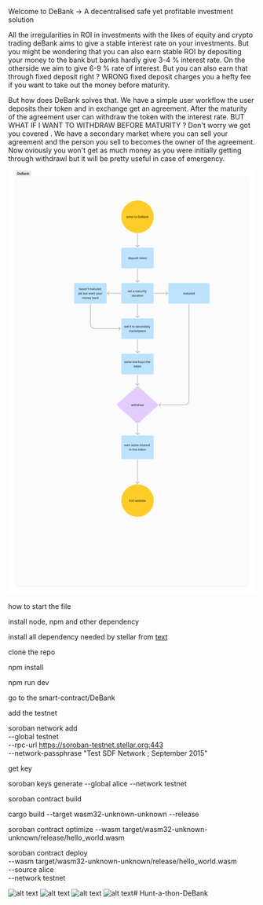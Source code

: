 Welcome to DeBank -> A decentralised safe yet profitable investment solution

All the irregularities in ROI in investments with the likes of equity and crypto trading deBank aims to give a stable interest rate on your investments. But you might be wondering that you can also earn stable ROI by depositing your money to the bank but banks hardly give 3-4 % interest rate. On the otherside we aim to give 6-9 % rate of interest. But you can also earn that through fixed deposit right ? WRONG fixed deposit charges you a hefty fee if you want to take out the money before maturity.

But how does DeBank solves that. We have a simple user workflow the user deposits their token and in exchange get an agreement. After the maturity of the agreement user can withdraw the token with the interest rate. BUT WHAT IF I WANT TO WITHDRAW BEFORE MATURITY ? Don't worry we got you covered . We have a secondary market where you can sell your agreement and the person you sell to becomes the owner of the agreement. Now oviously you won't get as much money as you were initially getting through withdrawl but it will be pretty useful in case of emergency.



![alt text](Untitled(2).png)

how to start the file 

install node, npm and other dependency

install all dependency needed by stellar from [text](https://developers.stellar.org/docs/smart-contracts/getting-started/setup)

clone the repo 

npm install

npm run dev

go to the smart-contract/DeBank

add the testnet 

soroban network add \
  --global testnet \
  --rpc-url https://soroban-testnet.stellar.org:443 \
  --network-passphrase "Test SDF Network ; September 2015"


get key

soroban keys generate --global alice --network testnet


soroban contract build

cargo build --target wasm32-unknown-unknown --release

soroban contract optimize --wasm target/wasm32-unknown-unknown/release/hello_world.wasm

soroban contract deploy \
  --wasm target/wasm32-unknown-unknown/release/hello_world.wasm \
  --source alice \
  --network testnet


  ![alt text](<Screenshot 2024-06-16 at 7.47.30 PM.png>) 
  ![alt text](<Screenshot 2024-06-16 at 7.47.21 PM.png>) 
  ![alt text](<Screenshot 2024-06-16 at 7.47.12 PM.png>) 
  ![alt text](<Screenshot 2024-06-16 at 7.47.03 PM.png>)# Hunt-a-thon-DeBank
